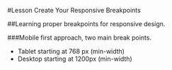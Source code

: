 #Lesson Create Your Responsive Breakpoints

##Learning proper breakpoints for responsive design.

###Mobile first approach, two main break points.
- Tablet starting at 768 px (min-width)
- Desktop starting at 1200px (min-width)
